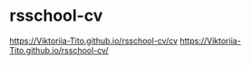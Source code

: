 # rsschool-cv
https://Viktoriia-Tito.github.io/rsschool-cv/cv
https://Viktoriia-Tito.github.io/rsschool-cv/
